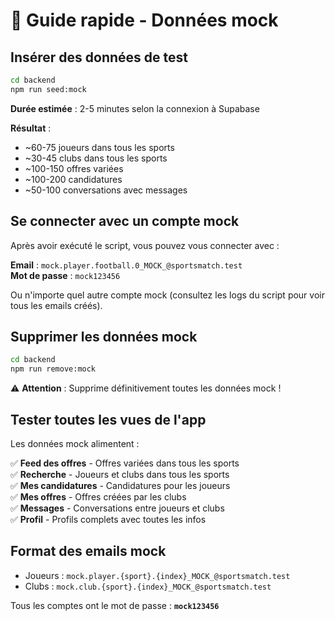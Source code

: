 # 🚀 Guide rapide - Données mock

## Insérer des données de test

```bash
cd backend
npm run seed:mock
```

**Durée estimée** : 2-5 minutes selon la connexion à Supabase

**Résultat** : 
- ~60-75 joueurs dans tous les sports
- ~30-45 clubs dans tous les sports  
- ~100-150 offres variées
- ~100-200 candidatures
- ~50-100 conversations avec messages

## Se connecter avec un compte mock

Après avoir exécuté le script, vous pouvez vous connecter avec :

**Email** : `mock.player.football.0_MOCK_@sportsmatch.test`  
**Mot de passe** : `mock123456`

Ou n'importe quel autre compte mock (consultez les logs du script pour voir tous les emails créés).

## Supprimer les données mock

```bash
cd backend
npm run remove:mock
```

⚠️ **Attention** : Supprime définitivement toutes les données mock !

## Tester toutes les vues de l'app

Les données mock alimentent :

✅ **Feed des offres** - Offres variées dans tous les sports  
✅ **Recherche** - Joueurs et clubs dans tous les sports  
✅ **Mes candidatures** - Candidatures pour les joueurs  
✅ **Mes offres** - Offres créées par les clubs  
✅ **Messages** - Conversations entre joueurs et clubs  
✅ **Profil** - Profils complets avec toutes les infos  

## Format des emails mock

- Joueurs : `mock.player.{sport}.{index}_MOCK_@sportsmatch.test`
- Clubs : `mock.club.{sport}.{index}_MOCK_@sportsmatch.test`

Tous les comptes ont le mot de passe : **`mock123456`**

